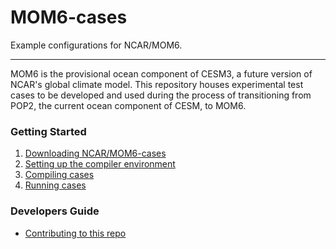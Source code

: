 # MOM6-cases
Example configurations for NCAR/MOM6.

------------
MOM6 is the provisional ocean component of CESM3, a future version of NCAR's global climate model. This repository houses experimental test cases to be developed and used during the process of transitioning from POP2, the current ocean component of CESM, to MOM6.

### Getting Started

1. [Downloading NCAR/MOM6-cases](https://github.com/NCAR/MOM6-cases/wiki/Getting-Started#downloading-ncar-mom6-cases)
2. [Setting up the compiler environment](https://github.com/NCAR/MOM6-cases/wiki/Getting-Started#setting-up-the-compiler-environment)
3. [Compiling cases](https://github.com/NCAR/MOM6-cases/wiki/Getting-Started#compiling-cases)
4. [Running cases](https://github.com/NCAR/MOM6-cases/wiki/Getting-Started#running-cases)


### Developers Guide
* [Contributing to this repo](https://github.com/NCAR/MOM6-cases/wiki/Contributing)

